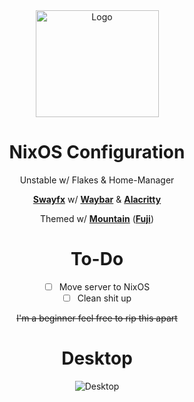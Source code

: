 <div align = center>

<img src="https://github.com/pagusupu/nixos/blob/main/things/images/nixos-logo.png" width="197" height="171" alt="Logo">

<br>

# NixOS Configuration 

Unstable w/ Flakes & Home-Manager

**[Swayfx]** w/ **[Waybar]** & **[Alacritty]**

Themed w/ **[Mountain]** (**[Fuji]**)
<br>

# To-Do

- [ ] Move server to NixOS
- [ ] Clean shit up

~~I'm a beginner feel free to rip this apart~~
<br>

# Desktop

<img src="https://github.com/pagusupu/nixos/blob/main/things/images/desktop.png" alt="Desktop">

<!----------------------------------------------------------------------------->

[Swayfx]: https://github.com/WillPower3309/swayfx
[Waybar]: https://github.com/Alexays/Waybar
[Alacritty]: https://github.com/alacritty/alacritty
[Mountain]: https://github.com/mountain-theme/Mountain
[Fuji]: https://github.com/mountain-theme/Mountain/blob/master/docs/fuji.org